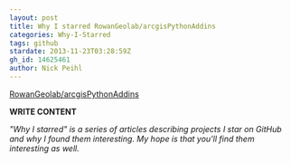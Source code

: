 ```yaml
---
layout: post
title: Why I starred RowanGeolab/arcgisPythonAddins
categories: Why-I-Starred
tags: github
stardate: 2013-11-23T03:28:59Z
gh_id: 14625461
author: Nick Peihl
---
```


[RowanGeolab/arcgisPythonAddins](https://github.com/RowanGeolab/arcgisPythonAddins)

**WRITE CONTENT**

*"Why I starred" is a series of articles describing projects I star on GitHub and why I found them interesting. My hope is that you'll find them interesting as well.*

